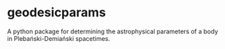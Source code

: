 # geodesicparams
A python package for determining the astrophysical parameters of a body in Plebański-Demiański spacetimes.
